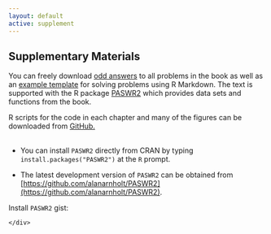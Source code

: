 ```yaml
---
layout: default
active: supplement
---
```


<!-- Supplementary Materials -->
<section>
  <div class="page-header" id="supplement">
    <h2>Supplementary Materials</h2>
  </div>
  <div class="row">
    <div class="span10 offset1">
      <p>You can freely download <a href="{{ site.baseurl }}/PASWR2ESMODDforWEB.pdf">odd answers</a> to all problems in the book as well as an <a href="https://github.com/alanarnholt/Homework-Examples">example template</a> for solving problems using R Markdown.  The text is supported with the R package <a href="http://cran.r-project.org/web/packages/PASWR2/index.html">PASWR2</a> which provides data sets and functions from the book.</p>  R scripts for the code in each chapter and many of the figures can be downloaded from <a href="https://github.com/alanarnholt/PASWR2E-Rscripts">GitHub.</a>
      <br><br>      
      <div markdown="1">
      
* You can install `PASWR2` directly from CRAN by typing 
`install.packages("PASWR2")` at the `R` prompt. 

* The latest development version of `PASWR2` can be obtained from [https://github.com/alanarnholt/PASWR2](https://github.com/alanarnholt/PASWR2).

 Install `PASWR2` gist:
</div>

 <p> 
 <script src="https://gist.github.com/alanarnholt/e5e922b750a4f4f5ede4.js"></script>
 </p>
 
    </div>
  </div>
</section>
